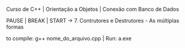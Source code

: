 Curso de C++ |
 Orientação a Objetos |
 Conexão com Banco de Dados

PAUSE | BREAK | START
 -> 7. Contrutores e Destrutores - As múltiplas formas

to compile: g++ nome_do_arquivo.cpp | 
 Run: a.exe

